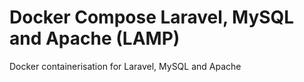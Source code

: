 # Docker Compose Laravel, MySQL and Apache (LAMP)

Docker containerisation for Laravel, MySQL and Apache
